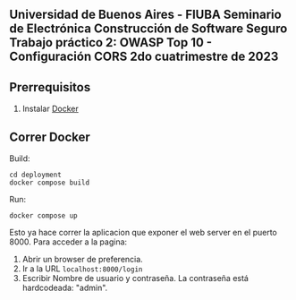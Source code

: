 Universidad de Buenos Aires - FIUBA
Seminario de Electrónica
Construcción de Software Seguro
Trabajo práctico 2: OWASP Top 10 - Configuración CORS
2do cuatrimestre de 2023
---

## Prerrequisitos

1. Instalar [Docker](https://www.docker.com/)

## Correr Docker

Build:

```
cd deployment
docker compose build
```

Run:

```
docker compose up
```

Esto ya hace correr la aplicacion que exponer el web server en el puerto 8000. Para acceder a la pagina:

1. Abrir un browser de preferencia.
1. Ir a la URL `localhost:8000/login`
1. Escribir Nombre de usuario y contraseña. La contraseña está hardcodeada: "admin".




